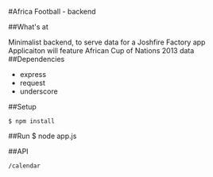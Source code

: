 #Africa Football - backend

##What's at

Minimalist backend, to serve data for a Joshfire Factory app  
Applicaiton will feature African Cup of Nations 2013 data  
##Dependencies

* express  
* request  
* underscore  

##Setup

	$ npm install

##Run
	$ node app.js

##API

	/calendar
